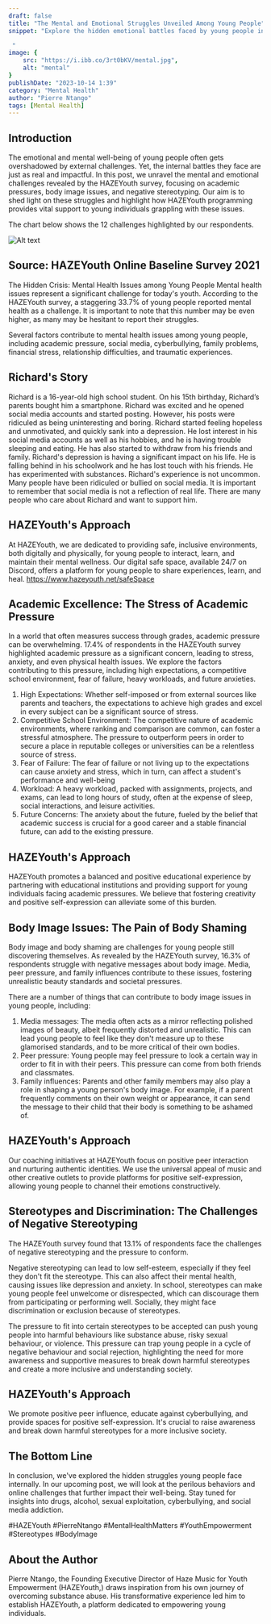 ```yaml
---
draft: false
title: "The Mental and Emotional Struggles Unveiled Among Young People"
snippet: "Explore the hidden emotional battles faced by young people in the latest HAZEYouth post. Discover how HAZEYouth provides support for mental health, academic pressures, body image issues, and negative stereotypes. Stay tuned for more insights on youth challenges. #YouthEmpowerment #MentalHealth #HAZEYouth

 "
image: {
    src: "https://i.ibb.co/3rt0bKV/mental.jpg",
    alt: "mental"
}
publishDate: "2023-10-14 1:39"
category: "Mental Health"
author: "Pierre Ntango"
tags: [Mental Health]
---
```

## Introduction
The emotional and mental well-being of young people often gets overshadowed by external challenges. Yet, the internal battles they face are just as real and impactful. In this post, we unravel the mental and emotional challenges revealed by the HAZEYouth survey, focusing on academic pressures, body image issues, and negative stereotyping. Our aim is to shed light on these struggles and highlight how HAZEYouth programming provides vital support to young individuals grappling with these issues.

The chart below shows the 12 challenges highlighted by our respondents.


 
 ![Alt text](https://i.postimg.cc/Pr2mdPSw/chart3.png)

## Source: HAZEYouth Online Baseline Survey 2021
The Hidden Crisis: Mental Health Issues among Young People
Mental health issues represent a significant challenge for today's youth. According to the HAZEYouth survey, a staggering 33.7% of young people reported mental health as a challenge. It is important to note that this number may be even higher, as many may be hesitant to report their struggles.

Several factors contribute to mental health issues among young people, including academic pressure, social media, cyberbullying, family problems, financial stress, relationship difficulties, and traumatic experiences.

## Richard's Story
Richard is a 16-year-old high school student. On his 15th birthday, Richard’s parents bought him a smartphone. Richard was excited and he opened social media accounts and started posting. However, his posts were ridiculed as being uninteresting and boring. Richard started feeling hopeless and unmotivated, and quickly sank into a depression. He lost interest in his social media accounts as well as his hobbies, and he is having trouble sleeping and eating. He has also started to withdraw from his friends and family. Richard's depression is having a significant impact on his life. He is falling behind in his schoolwork and he has lost touch with his friends. He has experimented with substances.
Richard's experience is not uncommon. Many people have been ridiculed or bullied on social media. It is important to remember that social media is not a reflection of real life. There are many people who care about Richard and want to support him.

## HAZEYouth's Approach
At HAZEYouth, we are dedicated to providing safe, inclusive environments, both digitally and physically, for young people to interact, learn, and maintain their mental wellness. Our digital safe space, available 24/7 on Discord, offers a platform for young people to share experiences, learn, and heal. https://www.hazeyouth.net/safeSpace

## Academic Excellence: The Stress of Academic Pressure
In a world that often measures success through grades, academic pressure can be overwhelming. 17.4% of respondents in the HAZEYouth survey highlighted academic pressure as a significant concern, leading to stress, anxiety, and even physical health issues. We explore the factors contributing to this pressure, including high expectations, a competitive school environment, fear of failure, heavy workloads, and future anxieties.

1.	High Expectations: Whether self-imposed or from external sources like parents and teachers, the expectations to achieve high grades and excel in every subject can be a significant source of stress.
2.	Competitive School Environment: The competitive nature of academic environments, where ranking and comparison are common, can foster a stressful atmosphere. The pressure to outperform peers in order to secure a place in reputable colleges or universities can be a relentless source of stress.
3.	Fear of Failure: The fear of failure or not living up to the expectations can cause anxiety and stress, which in turn, can affect a student's performance and well-being
4.	Workload: A heavy workload, packed with assignments, projects, and exams, can lead to long hours of study, often at the expense of sleep, social interactions, and leisure activities.
5.	Future Concerns: The anxiety about the future, fueled by the belief that academic success is crucial for a good career and a stable financial future, can add to the existing pressure.

## HAZEYouth's Approach
HAZEYouth promotes a balanced and positive educational experience by partnering with educational institutions and providing support for young individuals facing academic pressures. We believe that fostering creativity and positive self-expression can alleviate some of this burden.

## Body Image Issues: The Pain of Body Shaming
Body image and body shaming are challenges for young people still discovering themselves. As revealed by the HAZEYouth survey, 16.3% of respondents struggle with negative messages about body image. Media, peer pressure, and family influences contribute to these issues, fostering unrealistic beauty standards and societal pressures.
	
There are a number of things that can contribute to body image issues in young people, including:

1.	Media messages: The media often acts as a mirror reflecting polished images of beauty, albeit frequently distorted and unrealistic. This can lead young people to feel like they don't measure up to these glamorised standards, and to be more critical of their own bodies.
2.	Peer pressure: Young people may feel pressure to look a certain way in order to fit in with their peers. This pressure can come from both friends and classmates.
3.	Family influences: Parents and other family members may also play a role in shaping a young person's body image. For example, if a parent frequently comments on their own weight or appearance, it can send the message to their child that their body is something to be ashamed of.



## HAZEYouth's Approach
Our coaching initiatives at HAZEYouth focus on positive peer interaction and nurturing authentic identities. We use the universal appeal of music and other creative outlets to provide platforms for positive self-expression, allowing young people to channel their emotions constructively.

## Stereotypes and Discrimination: The Challenges of Negative Stereotyping 
The HAZEYouth survey found that 13.1% of respondents face the challenges of negative stereotyping and the pressure to conform. 

Negative stereotyping can lead to low self-esteem, especially if they feel they don't fit the stereotype. This can also affect their mental health, causing issues like depression and anxiety. In school, stereotypes can make young people feel unwelcome or disrespected, which can discourage them from participating or performing well. Socially, they might face discrimination or exclusion because of stereotypes. 

The pressure to fit into certain stereotypes to be accepted can push young people into harmful behaviours like substance abuse, risky sexual behaviour, or violence. This pressure can trap young people in a cycle of negative behaviour and social rejection, highlighting the need for more awareness and supportive measures to break down harmful stereotypes and create a more inclusive and understanding society.

## HAZEYouth's Approach
We promote positive peer influence, educate against cyberbullying, and provide spaces for positive self-expression. It's crucial to raise awareness and break down harmful stereotypes for a more inclusive society.

## The Bottom Line
In conclusion, we've explored the hidden struggles young people face internally. In our upcoming post, we will look at the perilous behaviors and online challenges that further impact their well-being. Stay tuned for insights into drugs, alcohol, sexual exploitation, cyberbullying, and social media addiction.

#HAZEYouth #PierreNtango #MentalHealthMatters #YouthEmpowerment #Stereotypes #BodyImage

## About the Author
Pierre Ntango, the Founding Executive Director of Haze Music for Youth Empowerment (HAZEYouth,) draws inspiration from his own journey of overcoming substance abuse. His transformative experience led him to establish HAZEYouth, a platform dedicated to empowering young individuals.
